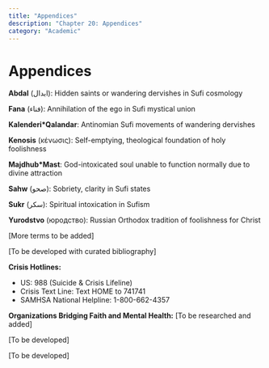 ```yaml
---
title: "Appendices"
description: "Chapter 20: Appendices"
category: "Academic"
---
```


# Appendices

**Abdal** (ابدال): Hidden saints or wandering dervishes in Sufi cosmology

**Fana** (فناء): Annihilation of the ego in Sufi mystical union

**Kalenderi*Qalandar**: Antinomian Sufi movements of wandering dervishes

**Kenosis** (κένωσις): Self-emptying, theological foundation of holy foolishness

**Majdhub*Mast**: God-intoxicated soul unable to function normally due to divine attraction

**Sahw** (صحو): Sobriety, clarity in Sufi states

**Sukr** (سكر): Spiritual intoxication in Sufism

**Yurodstvo** (юродство): Russian Orthodox tradition of foolishness for Christ

[More terms to be added]



[To be developed with curated bibliography]



**Crisis Hotlines:**
- US: 988 (Suicide & Crisis Lifeline)
- Crisis Text Line: Text HOME to 741741
- SAMHSA National Helpline: 1-800-662-4357

**Organizations Bridging Faith and Mental Health:**
[To be researched and added]



[To be developed]



[To be developed]



